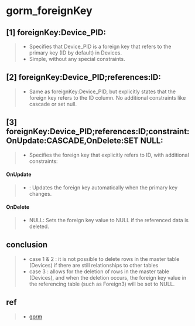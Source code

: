 # gorm_foreignKey

## [1] foreignKey:Device_PID:
> - Specifies that Device_PID is a foreign key that refers to the primary key (ID by default) in Devices.
> - Simple, without any special constraints.

## [2] foreignKey:Device_PID;references:ID:
> - Same as foreignKey:Device_PID, but explicitly states that the foreign key refers to the ID column. No additional constraints like cascade or set null.

## [3] foreignKey:Device_PID;references:ID;constraint:OnUpdate:CASCADE,OnDelete:SET NULL:
> - Specifies the foreign key that explicitly refers to ID, with additional constraints:
#### OnUpdate
> - : Updates the foreign key automatically when the primary key changes.
#### OnDelete
> - NULL: Sets the foreign key value to NULL if the referenced data is deleted.

## conclusion
> - case 1 & 2 : it is not possible to delete rows in the master table (Devices) if there are still relationships to other tables
> - case 3 : allows for the deletion of rows in the master table (Devices), and when the deletion occurs, the foreign key value in the referencing table (such as Foreign3) will be set to NULL.

## ref
> - [gorm](https://gorm.io/docs/belongs_to.html)

